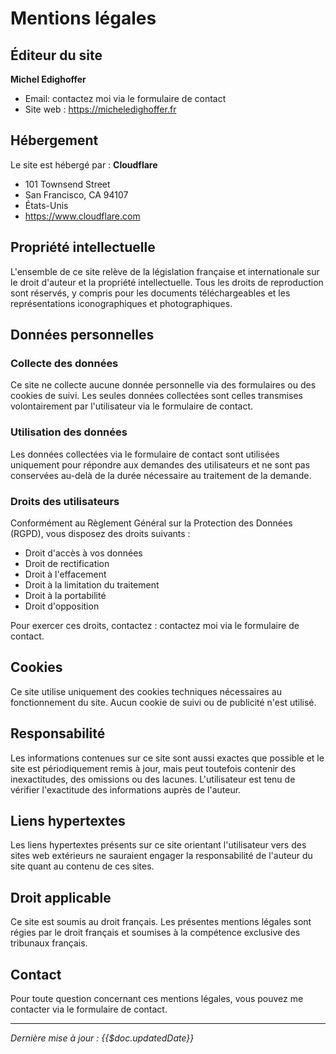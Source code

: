# Mentions légales

## Éditeur du site

**Michel Edighoffer**
- Email: contactez moi via le formulaire de contact
- Site web : https://micheledighoffer.fr

## Hébergement

Le site est hébergé par :
**Cloudflare**
- 101 Townsend Street
- San Francisco, CA 94107
- États-Unis
- https://www.cloudflare.com

## Propriété intellectuelle

L'ensemble de ce site relève de la législation française et internationale sur le droit d'auteur et la propriété intellectuelle. Tous les droits de reproduction sont réservés, y compris pour les documents téléchargeables et les représentations iconographiques et photographiques.

## Données personnelles

### Collecte des données
Ce site ne collecte aucune donnée personnelle via des formulaires ou des cookies de suivi. Les seules données collectées sont celles transmises volontairement par l'utilisateur via le formulaire de contact.

### Utilisation des données
Les données collectées via le formulaire de contact sont utilisées uniquement pour répondre aux demandes des utilisateurs et ne sont pas conservées au-delà de la durée nécessaire au traitement de la demande.

### Droits des utilisateurs
Conformément au Règlement Général sur la Protection des Données (RGPD), vous disposez des droits suivants :
- Droit d'accès à vos données
- Droit de rectification
- Droit à l'effacement
- Droit à la limitation du traitement
- Droit à la portabilité
- Droit d'opposition

Pour exercer ces droits, contactez : contactez moi via le formulaire de contact.

## Cookies

Ce site utilise uniquement des cookies techniques nécessaires au fonctionnement du site. Aucun cookie de suivi ou de publicité n'est utilisé.

## Responsabilité

Les informations contenues sur ce site sont aussi exactes que possible et le site est périodiquement remis à jour, mais peut toutefois contenir des inexactitudes, des omissions ou des lacunes. L'utilisateur est tenu de vérifier l'exactitude des informations auprès de l'auteur.

## Liens hypertextes

Les liens hypertextes présents sur ce site orientant l'utilisateur vers des sites web extérieurs ne sauraient engager la responsabilité de l'auteur du site quant au contenu de ces sites.

## Droit applicable

Ce site est soumis au droit français. Les présentes mentions légales sont régies par le droit français et soumises à la compétence exclusive des tribunaux français.

## Contact

Pour toute question concernant ces mentions légales, vous pouvez me contacter via le formulaire de contact.

---

*Dernière mise à jour : {{$doc.updatedDate}}*

